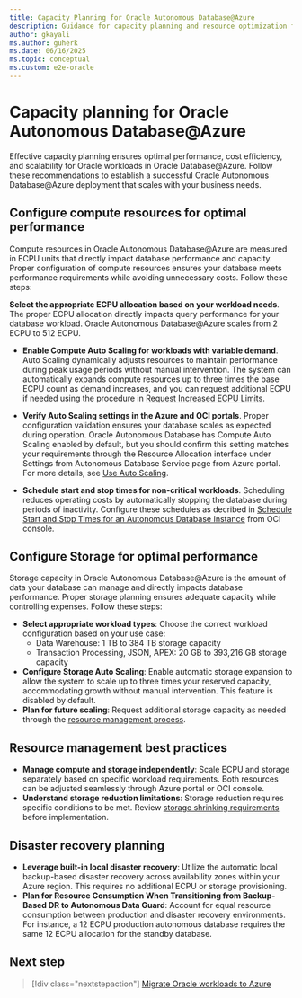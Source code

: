 ```yaml
---
title: Capacity Planning for Oracle Autonomous Database@Azure
description: Guidance for capacity planning and resource optimization for Oracle Autonomous Database@Azure deployments.
author: gkayali
ms.author: guherk
ms.date: 06/16/2025
ms.topic: conceptual
ms.custom: e2e-oracle
---
```


# Capacity planning for Oracle Autonomous Database@Azure

Effective capacity planning ensures optimal performance, cost efficiency, and scalability for Oracle workloads in Oracle Database@Azure. Follow these recommendations to establish a successful Oracle Autonomous Database@Azure deployment that scales with your business needs.

## Configure compute resources for optimal performance

Compute resources in Oracle Autonomous Database@Azure are measured in ECPU units that directly impact database performance and capacity. Proper configuration of compute resources ensures your database meets performance requirements while avoiding unnecessary costs. 
Follow these steps:

 **Select the appropriate ECPU allocation based on your workload needs**. The proper ECPU allocation directly impacts query performance for your database workload. Oracle Autonomous Database@Azure scales from 2 ECPU to 512 ECPU.

- **Enable Compute Auto Scaling for workloads with variable demand**. Auto Scaling dynamically adjusts resources to maintain performance during peak usage periods without manual intervention. The system can automatically expands compute resources up to three times the base ECPU count as demand increases, and you can request additional ECPU if needed using the procedure in [Request Increased ECPU Limits](https://docs.oracle.com/en-us/iaas/Content/database-at-azure-autonomous/odadb-managing-autonomous-database-resources-azure.html).

- **Verify Auto Scaling settings in the Azure and OCI portals**. Proper configuration validation ensures your database scales as expected during operation. Oracle Autonomous Database has Compute Auto Scaling enabled by default, but you should confirm this setting matches your requirements through the Resource Allocation interface under Settings from Autonomous Database Service page from Azure portal. For more details, see [Use Auto Scaling](https://docs.oracle.com/en/cloud/paas/autonomous-database/serverless/adbsb/autonomous-auto-scale.html).

- **Schedule start and stop times for non-critical workloads**. Scheduling reduces operating costs by automatically stopping the database during periods of inactivity.  Configure these schedules as decribed in [Schedule Start and Stop Times for an Autonomous Database Instance](https://docs.oracle.com/en/cloud/paas/autonomous-database/serverless/adbsb/autonomous-auto-stop-start.html) from OCI console.

## Configure Storage for optimal performance

Storage capacity in Oracle Autonomous Database@Azure is the amount of data your database can manage and directly impacts database performance. Proper storage planning ensures adequate capacity while controlling expenses. Follow these steps:
 
- **Select appropriate workload types**: Choose the correct workload configuration based on your use case:
  - Data Warehouse: 1 TB to 384 TB storage capacity
  - Transaction Processing, JSON, APEX: 20 GB to 393,216 GB storage capacity
- **Configure Storage Auto Scaling**: Enable automatic storage expansion to allow the system to scale up to three times your reserved capacity, accommodating growth without manual intervention. This feature is disabled by default.
- **Plan for future scaling**: Request additional storage capacity as needed through the [resource management process](https://docs.oracle.com/en-us/iaas/Content/database-at-azure-autonomous/odadb-managing-autonomous-database-resources-azure.html#GUID-2C088312-BC30-468E-A15A-00740D2818F5).

## Resource management best practices

- **Manage compute and storage independently**: Scale ECPU and storage separately based on specific workload requirements. Both resources can be adjusted seamlessly through Azure portal or OCI console.
- **Understand storage reduction limitations**: Storage reduction requires specific conditions to be met. Review [storage shrinking requirements](https://docs.oracle.com/en/cloud/paas/autonomous-database/serverless/adbsb/autonomous-auto-scale.html#GUID-3EE6FBB5-58D5-477E-8EDE-0BDEAC99FA85) before implementation.


## Disaster recovery planning

- **Leverage built-in local disaster recovery**: Utilize the automatic local backup-based disaster recovery across availability zones within your Azure region. This requires no additional ECPU or storage provisioning.
- **Plan for Resource Consumption When Transitioning from Backup-Based DR to Autonomous Data Guard**: Account for equal resource consumption between production and disaster recovery environments. For instance, a 12 ECPU production autonomous database requires the same 12 ECPU allocation for the standby database.

## Next step

> [!div class="nextstepaction"]
> [Migrate Oracle workloads to Azure](./oracle-migration-planning.md)
